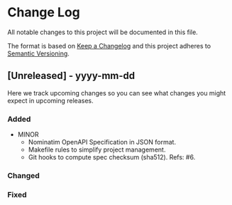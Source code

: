 
# Change Log

All notable changes to this project will be documented in this file.
 
The format is based on [Keep a Changelog](http://keepachangelog.com/)
and this project adheres to [Semantic Versioning](http://semver.org/).
 
## [Unreleased] - yyyy-mm-dd
 
Here we track upcoming changes so you can see what changes you might expect in upcoming releases.
 
### Added
- MINOR
  - Nominatim OpenAPI Specification in JSON format.
  - Makefile rules to simplify project management.
  - Git hooks to compute spec checksum (sha512). Refs: #6.
 
### Changed
 
### Fixed

